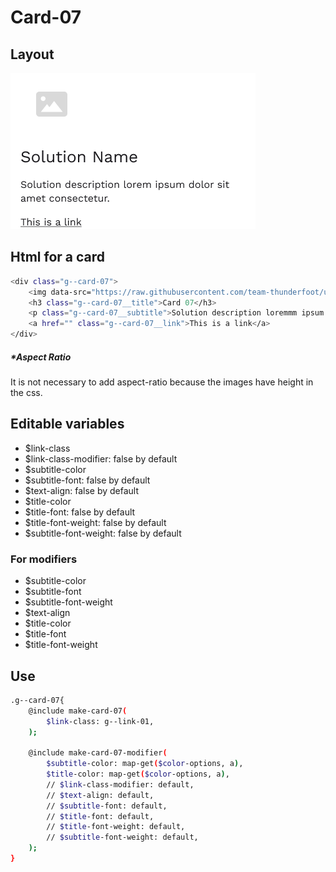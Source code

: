 # Card-07

## Layout

![alt text][card-07]

[card-07]: /src/img/global-components/card/card-07.png

## Html for a card

```sh
<div class="g--card-07">
    <img data-src="https://raw.githubusercontent.com/team-thunderfoot/ui/main/src/img/global-components/card/card-img-placeholder.png" src="/src/img/global-components/placeholder.jpg" alt="alt text" class="g--card-07__media g--lazy-01">
    <h3 class="g--card-07__title">Card 07</h3>
    <p class="g--card-07__subtitle">Solution description loremmm ipsum dolor sit amet consectetur.</p>
    <a href="" class="g--card-07__link">This is a link</a>
</div>
```

##### \*Aspect Ratio

It is not necessary to add aspect-ratio because the images have height in the css.

## Editable variables

- $link-class
- $link-class-modifier: false by default
- $subtitle-color
- $subtitle-font: false by default
- $text-align: false by default
- $title-color
- $title-font: false by default
- $title-font-weight: false by default
- $subtitle-font-weight: false by default

### For modifiers

- $subtitle-color
- $subtitle-font
- $subtitle-font-weight
- $text-align
- $title-color
- $title-font
- $title-font-weight

## Use

```sh
.g--card-07{
    @include make-card-07(
        $link-class: g--link-01,
    );

    @include make-card-07-modifier(
        $subtitle-color: map-get($color-options, a),
        $title-color: map-get($color-options, a),
        // $link-class-modifier: default,
        // $text-align: default,
        // $subtitle-font: default,
        // $title-font: default,
        // $title-font-weight: default,
        // $subtitle-font-weight: default,
    );
}
```
